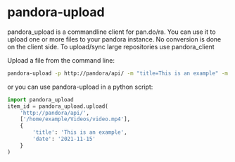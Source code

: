 # pandora-upload

pandora_upload is a commandline client for pan.do/ra.
You can use it to upload one or more files to your pandora instance.
No conversion is done on the client side.
To upload/sync large repositories use pandora_client

Upload a file from the command line:

``` sh
pandora-upload -p http://pandora/api/ -m "title=This is an example" -m "director=[Jane Doe]" -m "date=2021-11-15" /home/example/Videos/video.mp4
```

or you can use pandora-upload in a python script:

``` python
import pandora_upload
item_id = pandora_upload.upload(
    'http://pandora/api/',
    ['/home/example/Videos/video.mp4'],
    {
        'title': 'This is an example',
        'date': '2021-11-15'
    }
)
```
